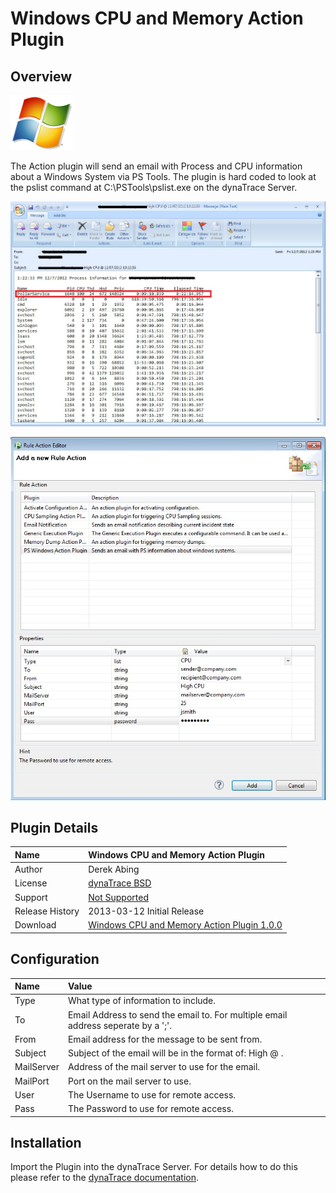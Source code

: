 # Windows CPU and Memory Action Plugin

## Overview

![images_community/download/attachments/114557279/icon.png](images_community/download/attachments/114557279/icon.png)

The Action plugin will send an email with Process and CPU information about a Windows System via PS Tools. The plugin is hard coded to look at the pslist command at C:\PSTools\pslist.exe on the
dynaTrace Server.

![images_community/download/attachments/114557279/Email_Example.jpg](images_community/download/attachments/114557279/Email_Example.jpg)

![images_community/download/attachments/114557279/CPU_and_Memory_Action_Email.jpg](images_community/download/attachments/114557279/CPU_and_Memory_Action_Email.jpg)

## Plugin Details

| Name | Windows CPU and Memory Action Plugin
| :--- | :---
| Author | Derek Abing
| License | [dynaTrace BSD](dynaTraceBSD.txt)
| Support | [Not Supported ](https://community.compuwareapm.com/community/display/DL/Support+Levels#SupportLevels-Community)  
| Release History | 2013-03-12 Initial Release
| Download | [Windows CPU and Memory Action Plugin 1.0.0](com.mycompany.myplugin_1.0.0.jar) 

## Configuration

| Name | Value 
| :--- | :---
|Type | What type of information to include.
|To |Email Address to send the email to. For multiple email address seperate by a ';'.
|From |Email address for the message to be sent from.
|Subject |Subject of the email will be in the format of: <server> High <Type> @ <time> <Subject input>.
|MailServer |Address of the mail server to use for the email.
|MailPort |Port on the mail server to use.
|User |The Username to use for remote access.
|Pass |The Password to use for remote access.

## Installation

Import the Plugin into the dynaTrace Server. For details how to do this please refer to the [dynaTrace
documentation](https://community.dynatrace.com/community/display/DOCDT61/Manage+and+Develop+Plugins#ManageandDevelopPlugins-ManageandDevelopPlugins).

